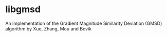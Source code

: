 # libgmsd
An implementation of the Gradient Magnitude Similarity Deviation (GMSD) algorithm by Xue, Zhang, Mou and Bovik
